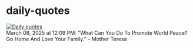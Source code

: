 # daily-quotes
[![Daily quotes](https://github.com/ceepu8/daily-quotes/actions/workflows/daily-quote.yml/badge.svg)](https://github.com/ceepu8/daily-quotes/actions/workflows/daily-quote.yml)<br/>
March 08, 2025 at 12:09 PM: "What Can You Do To Promote World Peace? Go Home And Love Your Family." - Mother Teresa
